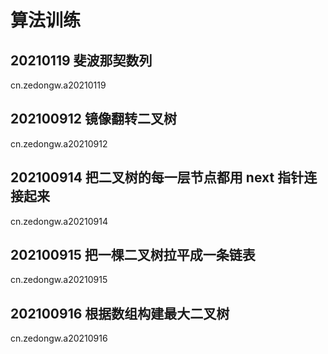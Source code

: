# **算法训练**

## 20210119 斐波那契数列
cn.zedongw.a20210119

## 202100912 镜像翻转二叉树
cn.zedongw.a20210912

## 202100914 把二叉树的每一层节点都用 next 指针连接起来
cn.zedongw.a20210914

## 202100915 把一棵二叉树拉平成一条链表
cn.zedongw.a20210915

## 202100916 根据数组构建最大二叉树
cn.zedongw.a20210916